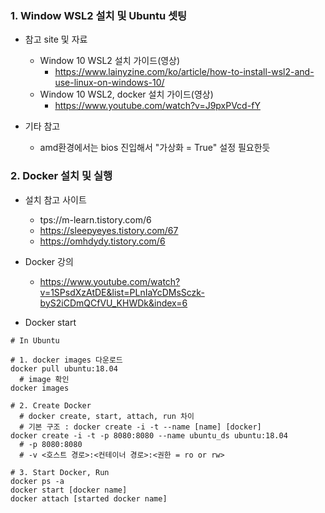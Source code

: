 ### 1. Window WSL2 설치 및 Ubuntu 셋팅
  - 참고 site 및 자료
    - Window 10 WSL2 설치 가이드(영상) 
      - https://www.lainyzine.com/ko/article/how-to-install-wsl2-and-use-linux-on-windows-10/
    - Window 10 WSL2, docker 설치 가이드(영상)
      - https://www.youtube.com/watch?v=J9pxPVcd-fY

  - 기타 참고
    - amd환경에서는 bios 진입해서 "가상화 = True" 설정 필요한듯

### 2. Docker 설치 및 실행
  - 설치 참고 사이트
    - tps://m-learn.tistory.com/6
    - https://sleepyeyes.tistory.com/67
    - https://omhdydy.tistory.com/6
  - Docker 강의
    - https://www.youtube.com/watch?v=1SPsdXzAtDE&list=PLnIaYcDMsSczk-byS2iCDmQCfVU_KHWDk&index=6

  - Docker start
```
# In Ubuntu

# 1. docker images 다운로드
docker pull ubuntu:18.04
  # image 확인
docker images

# 2. Create Docker
  # docker create, start, attach, run 차이
  # 기본 구조 : docker create -i -t --name [name] [docker]
docker create -i -t -p 8080:8080 --name ubuntu_ds ubuntu:18.04
  # -p 8080:8080
  # -v <호스트 경로>:<컨테이너 경로>:<권한 = ro or rw>

# 3. Start Docker, Run
docker ps -a
docker start [docker name]
docker attach [started docker name]
```
